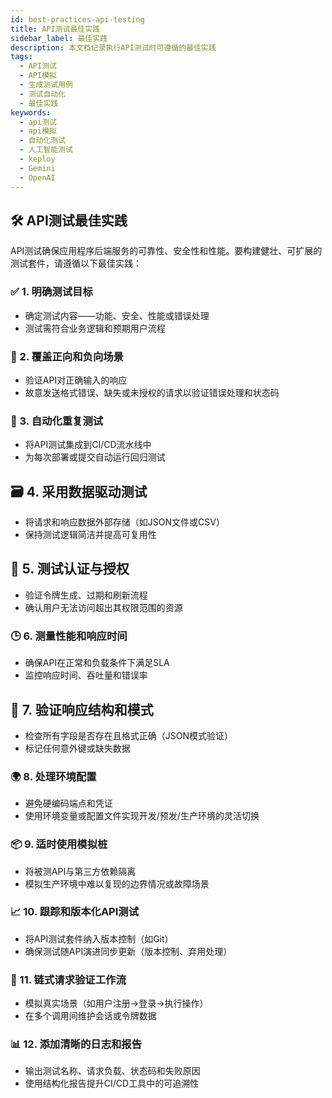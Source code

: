 ```yaml
---
id: best-practices-api-testing
title: API测试最佳实践
sidebar_label: 最佳实践
description: 本文档记录执行API测试时可遵循的最佳实践
tags:
  - API测试
  - API模拟
  - 生成测试用例
  - 测试自动化
  - 最佳实践
keywords:
  - api测试
  - api模拟
  - 自动化测试
  - 人工智能测试
  - keploy
  - Gemini
  - OpenAI
---
```


## 🛠️ API测试最佳实践

API测试确保应用程序后端服务的可靠性、安全性和性能。要构建健壮、可扩展的测试套件，请遵循以下最佳实践：

### ✅ 1. 明确测试目标

- 确定测试内容——功能、安全、性能或错误处理
- 测试需符合业务逻辑和预期用户流程

### 🧪 2. 覆盖正向和负向场景

- 验证API对正确输入的响应
- 故意发送格式错误、缺失或未授权的请求以验证错误处理和状态码

### 🔄 3. 自动化重复测试

- 将API测试集成到CI/CD流水线中
- 为每次部署或提交自动运行回归测试

## 🗃️ 4. 采用数据驱动测试

- 将请求和响应数据外部存储（如JSON文件或CSV）
- 保持测试逻辑简洁并提高可复用性

## 🔐 5. 测试认证与授权

- 验证令牌生成、过期和刷新流程
- 确认用户无法访问超出其权限范围的资源

### 🕒 6. 测量性能和响应时间

- 确保API在正常和负载条件下满足SLA
- 监控响应时间、吞吐量和错误率

## 🧩 7. 验证响应结构和模式

- 检查所有字段是否存在且格式正确（JSON模式验证）
- 标记任何意外键或缺失数据

### 🌍 8. 处理环境配置

- 避免硬编码端点和凭证
- 使用环境变量或配置文件实现开发/预发/生产环境的灵活切换

### 📦 9. 适时使用模拟桩

- 将被测API与第三方依赖隔离
- 模拟生产环境中难以复现的边界情况或故障场景

### 📈 10. 跟踪和版本化API测试

- 将API测试套件纳入版本控制（如Git）
- 确保测试随API演进同步更新（版本控制、弃用处理）

### 🔁 11. 链式请求验证工作流

- 模拟真实场景（如用户注册→登录→执行操作）
- 在多个调用间维护会话或令牌数据

### 📊 12. 添加清晰的日志和报告

- 输出测试名称、请求负载、状态码和失败原因
- 使用结构化报告提升CI/CD工具中的可追溯性